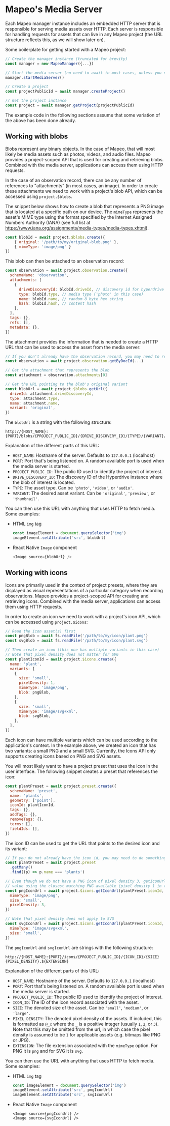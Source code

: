 # Mapeo's Media Server

Each Mapeo manager instance includes an embedded HTTP server that is responsible for serving media assets over HTTP. Each server is responsible for handling requests for assets that can live in any Mapeo project (the URL structure reflects this, as we will show later on).

Some boilerplate for getting started with a Mapeo project:

```js
// Create the manager instance (truncated for brevity)
const manager = new MapeoManager({...})

// Start the media server (no need to await in most cases, unless you need to immediately access the HTTP endpoints)
manager.startMediaServer()

// Create a project
const projectPublicId = await manager.createProject()

// Get the project instance
const project = await manager.getProject(projectPublicId)
```

The example code in the following sections assume that some variation of the above has been done already.

## Working with blobs

Blobs represent any binary objects. In the case of Mapeo, that will most likely be media assets such as photos, videos, and audio files. Mapeo provides a project-scoped API that is used for creating and retrieving blobs. Combined with the media server, applications can access them using HTTP requests.

In the case of an observation record, there can be any number of references to "attachments" (in most cases, an image). In order to create these attachments we need to work with a project's blob API, which can be accessed using `project.$blobs`.

The snippet below shows how to create a blob that represents a PNG image that is located at a specific path on our device. The `mimeType` represents the asset's MIME type using the format specified by the Internet Assigned Numbers Authority (IANA) (see full list at https://www.iana.org/assignments/media-types/media-types.xhtml).

```js
const blobId = await project.$blobs.create({
    { original: '/path/to/my/original-blob.png' },
    { mimeType: 'image/png' }
})
```

This blob can then be attached to an observation record:

```js
const observation = await project.observation.create({
  schemaName: 'observation',
  attachments: [
    {
      driveDiscoveryId: blobId.driveId, // discovery id for hyperdrive instance containing the blob
      type: blobId.type, // media type ('photo' in this case)
      name: blobId.name, // random 8 byte hex string
      hash: blobId.hash, // content hash
    },
  ],
  tags: {},
  refs: [],
  metadata: {},
})
```

The attachment provides the information that is needed to create a HTTP URL that can be used to access the asset from the media server:

```js
// If you don't already have the observation record, you may need to retrieve it by doing the following
const observation = await project.observation.getByDocId(...)

// Get the attachment that represents the blob
const attachment = observation.attachments[0]

// Get the URL pointing to the blob's original variant
const blobUrl = await project.$blobs.getUrl({
  driveId: attachment.driveDiscoveryId,
  type: attachment.type,
  name: attachment.name,
  variant: 'original',
})
```

The `blobUrl` is a string with the following structure:

```
http://{HOST_NAME}:{PORT}/blobs/{PROJECT_PUBLIC_ID}/{DRIVE_DISCOVERY_ID}/{TYPE}/{VARIANT}/{NAME}
```

Explanation of the different parts of this URL:

- `HOST_NAME`: Hostname of the server. Defaults to `127.0.0.1` (localhost)
- `PORT`: Port that's being listened on. A random available port is used when the media server is started.
- `PROJECT_PUBLIC_ID`: The public ID used to identify the project of interest.
- `DRIVE_DISCOVERY_ID`: The discovery ID of the Hyperdrive instance where the blob of interest is located.
- `TYPE`: The asset type. Can be `'photo'`, `'video'`, or `'audio'`.
- `VARIANT`: The desired asset variant. Can be `'original'`, `'preview'`, or `'thumbnail'`.

You can then use this URL with anything that uses HTTP to fetch media. Some examples:

- HTML `img` tag

  ```js
  const imageElement = document.querySelector('img')
  imageElement.setAttribute('src', blobUrl)
  ```

- React Native `Image` component

  ```js
  <Image source={blobUrl} />
  ```

## Working with icons

Icons are primarily used in the context of project presets, where they are displayed as visual representations of a particular category when recording observations. Mapeo provides a project-scoped API for creating and retrieving icons. Combined with the media server, applications can access them using HTTP requests.

In order to create an icon we need to work with a project's icon API, which can be accessed using `project.$icons`:

```js
// Read the icon asset(s) first
const pngBlob = await fs.readFile('/path/to/my/icon/plant.png')
const svgBlob = await fs.readFile('/path/to/my/icon/plant.svg')

// Then create an icon (this one has multiple variants in this case)
// Note that pixel density does not matter for SVG
const plantIconId = await project.$icons.create({
  name: 'plant',
  variants: [
    {
      size: 'small',
      pixelDensity: 1,
      mimeType: 'image/png',
      blob: pngBlob,
    },
    {
      size: 'small',
      mimeType: 'image/svg+xml',
      blob: svgBlob,
    },
  ],
})
```

Each icon can have multiple variants which can be used according to the application's context. In the example above, we created an icon that has two variants: a small PNG and a small SVG. Currently, the Icons API only supports creating icons based on PNG and SVG assets.

You will most likely want to have a project preset that uses the icon in the user interface. The following snippet creates a preset that references the icon:

```js
const plantPreset = await project.preset.create({
  schemaName: 'preset',
  name: 'plants',
  geometry: ['point'],
  iconId: plantIconId,
  tags: {},
  addTags: {},
  removeTags: {},
  terms: [],
  fieldIds: [],
})
```

The icon ID can be used to get the URL that points to the desired icon and its variant:

```js
// If you do not already have the icon id, you may need to do something like the following first
const plantPreset = await project.preset
  .getMany()
  .find((p) => p.name === 'plants')

// Even though we do not have a PNG icon of pixel density 3, getIconUrl() will still return a
// value using the closest matching PNG available (pixel density 1 in this example)
const pngIconUrl = await project.$icons.getIconUrl(plantPreset.iconId, {
  mimeType: 'image/png',
  size: 'small',
  pixelDensity: 3,
})

// Note that pixel density does not apply to SVG
const svgIconUrl = await project.$icons.getIconUrl(plantPreset.iconId, {
  mimeType: 'image/svg+xml',
  size: 'small',
})
```

The `pngIconUrl` and `svgIconUrl` are strings with the following structure:

```
http://{HOST_NAME}:{PORT}/icons/{PROJECT_PUBLIC_ID}/{ICON_ID}/{SIZE}{PIXEL_DENSITY}.${EXTENSION}
```

Explanation of the different parts of this URL:

- `HOST_NAME`: Hostname of the server. Defaults to `127.0.0.1` (localhost)
- `PORT`: Port that's being listened on. A random available port is used when the media server is started.
- `PROJECT_PUBLIC_ID`: The public ID used to identify the project of interest.
- `ICON_ID`: The ID of the icon record associated with the asset.
- `SIZE`: The denoted size of the asset. Can be `'small'`, `'medium'`, or `'large'`.
- `PIXEL_DENSITY`: The denoted pixel density of the assets. If included, this is formatted as `@_x` where the `_` is a positive integer (usually `1`, `2`, or `3`). Note that this may be omitted from the url, in which case the pixel density is assumed to be `1` for applicable assets (e.g. bitmaps like PNG or JPG).
- `EXTENSION`: The file extension associated with the `mimeType` option. For PNG it is `png` and for SVG it is `svg`.

You can then use the URL with anything that uses HTTP to fetch media. Some examples:

- HTML `img` tag

  ```js
  const imageElement = document.querySelector('img')
  imageElement.setAttribute('src', pngIconUrl)
  imageElement.setAttribute('src', svgIconUrl)
  ```

- React Native `Image` component

  ```
  <Image source={pngIconUrl} />
  <Image source={svgIconUrl} />
  ```

